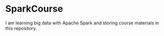 # SparkCourse
I am learning big data with Apache Spark and storing course materials in this repository. 
